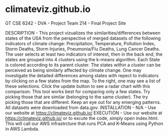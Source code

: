 # climateviz.github.io
GT CSE 6242 - DVA - Project Team 214 - Final Project Site

DESCRIPTION - 
    This project vizualizes the similarities/differences between states of the USA from the perspective of merged datasets of the following indicators of climate change: Precipitation, Temperature, Pollution Index, Storm Deaths, Storm Injuries, Pneumonia/Flu Deaths, Lung Cancer Deaths. The user selects at least two indicators of interest, then in the back end, the states are grouped into 4 clusters using the k-means algorithm. Each State is colored according to its parent cluster. The states within a cluster can be perceived as being similarly affected by climate change.
    One may investigate the detailed differences among states with repect to indicators by clicking on a few states from the map. To the right, one may see a list of these selections. Click the update button to see a radar chart with this comparison. This tool works best for comparing only a few states. Try picking those that are similar (belonging to the same cluster). The try picking those that are different. Keep an eye out for any emerging patterns.
    All datasets were downloaded from data.gov. 
INSTALLATION - 
    N/A - Use our website at https://climateviz.github.io/
EXECUTION - 
    Use our website at https://climateviz.github.io/ or to excute the code, simply open index.html. 
    This will call our AWS infrastrcture that runs PCA and K-Means using Python in AWS Lambda.
    